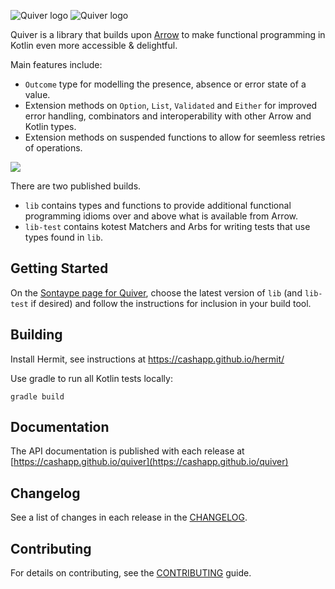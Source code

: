 
![Quiver logo](./images/quiver-logo-01.svg#gh-light-mode-only)
![Quiver logo](./images/quiver-logo-02.svg#gh-dark-mode-only)

Quiver is a library that builds upon [Arrow](https://arrow-kt.io/) to make functional programming in Kotlin even 
more accessible & delightful.

Main features include:
* `Outcome` type for modelling the presence, absence or error state of a value.
* Extension methods on `Option`, `List`, `Validated` and `Either` for improved error handling, combinators and interoperability with other Arrow and Kotlin types.
* Extension methods on suspended functions to allow for seemless retries of operations.

[<img src="https://img.shields.io/maven-central/v/app.cash.quiver/lib.svg?label=latest%20release"/>](https://central.sonatype.com/namespace/app.cash.quiver)

There are two published builds.

* `lib` contains types and functions to provide additional functional programming idioms over and above what is available from Arrow.
* `lib-test` contains kotest Matchers and Arbs for writing tests that use types found in `lib`.

## Getting Started

On the [Sontaype page for Quiver](https://central.sonatype.com/namespace/app.cash.quiver), choose the latest version 
of `lib` (and `lib-test` if desired) and follow the instructions for inclusion in your build tool. 

## Building

Install Hermit, see instructions at https://cashapp.github.io/hermit/

Use gradle to run all Kotlin tests locally:

```shell
gradle build
```

## Documentation

The API documentation is published with each release at [https://cashapp.github.io/quiver](https://cashapp.github.io/quiver)

## Changelog

See a list of changes in each release in the [CHANGELOG](CHANGELOG.md).

## Contributing

For details on contributing, see the [CONTRIBUTING](CONTRIBUTING.md) guide.
